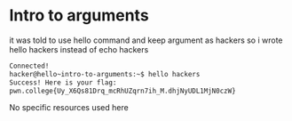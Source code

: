 # Intro to arguments
it was told to use hello command and keep argument as hackers so i wrote hello hackers instead of echo hackers
``` bash
Connected!
hacker@hello~intro-to-arguments:~$ hello hackers
Success! Here is your flag:
pwn.college{Uy_X6Qs81Drq_mcRhUZqrn7ih_M.dhjNyUDL1MjN0czW}
```
No specific resources used here
